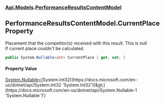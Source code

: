 ### [Api.Models](Api_Models.md 'Api.Models').[PerformanceResultsContentModel](Api_Models_PerformanceResultsContentModel.md 'Api.Models.PerformanceResultsContentModel')
## PerformanceResultsContentModel.CurrentPlace Property
Placement that the competitor(s) received with this result. This is null  
If current place couldn't be calculated.  
```csharp
public System.Nullable<int> CurrentPlace { get; set; }
```
#### Property Value
[System.Nullable&lt;](https://docs.microsoft.com/en-us/dotnet/api/System.Nullable-1 'System.Nullable`1')[System.Int32](https://docs.microsoft.com/en-us/dotnet/api/System.Int32 'System.Int32')[&gt;](https://docs.microsoft.com/en-us/dotnet/api/System.Nullable-1 'System.Nullable`1')
